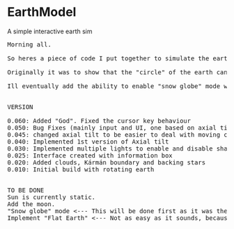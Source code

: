# EarthModel
A simple interactive earth sim
<pre>
Morning all.

So heres a piece of code I put together to simulate the earths rotation.

Originally it was to show that the "circle" of the earth can still be a sphere.

Ill eventually add the ability to enable "snow globe" mode which makes christian apologists out to be even more stupid.


VERSION

0.060: Added "God". Fixed the cursor key behaviour
0.050: Bug Fixes (mainly input and UI, one based on axial tilt change - modified rotation system to rotate earth's "camera" instead of the earth itself see 0.045)
0.045: changed axial tilt to be easier to deal with moving camera
0.040: Implemented 1st version of Axial tilt
0.030: Implemented multiple lights to enable and disable shading
0.025: Interface created with information box
0.020: Added clouds, Kármán boundary and backing stars
0.010: Initial build with rotating earth


TO BE DONE
Sun is currently static.
Add the moon.
"Snow globe" mode <--- This will be done first as it was the point of the demo
Implement "Flat Earth" <--- Not as easy as it sounds, because their "model" doesnt make sense
</pre>
